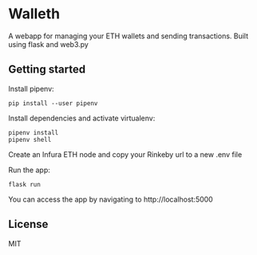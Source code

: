 # Walleth

A webapp for managing your ETH wallets and sending transactions. Built using flask and web3.py

## Getting started

Install pipenv:

```
pip install --user pipenv
```

Install dependencies and activate virtualenv:

```
pipenv install
pipenv shell
```

Create an Infura ETH node and copy your Rinkeby url to a new .env file

Run the app:

```
flask run
```

You can access the app by navigating to http://localhost:5000

## License

MIT
